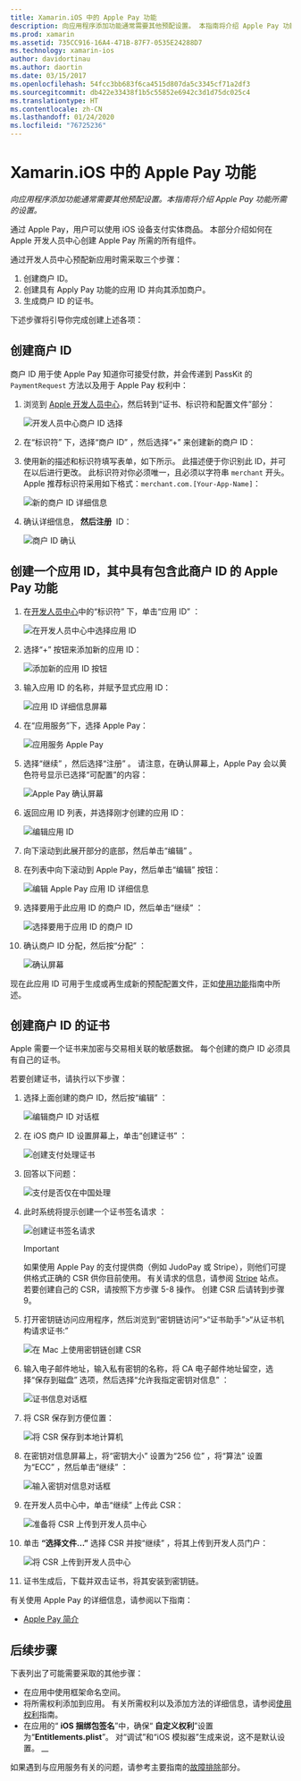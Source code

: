 ```yaml
---
title: Xamarin.iOS 中的 Apple Pay 功能
description: 向应用程序添加功能通常需要其他预配设置。 本指南将介绍 Apple Pay 功能所需的设置。
ms.prod: xamarin
ms.assetid: 735CC916-16A4-471B-87F7-0535E24288D7
ms.technology: xamarin-ios
author: davidortinau
ms.author: daortin
ms.date: 03/15/2017
ms.openlocfilehash: 54fcc3bb683f6ca4515d807da5c3345cf71a2df3
ms.sourcegitcommit: db422e33438f1b5c55852e6942c3d1d75dc025c4
ms.translationtype: HT
ms.contentlocale: zh-CN
ms.lasthandoff: 01/24/2020
ms.locfileid: "76725236"
---
```

# <a name="apple-pay-capabilities-in-xamarinios"></a>Xamarin.iOS 中的 Apple Pay 功能

_向应用程序添加功能通常需要其他预配设置。本指南将介绍 Apple Pay 功能所需的设置。_

通过 Apple Pay，用户可以使用 iOS 设备支付实体商品。 本部分介绍如何在 Apple 开发人员中心创建 Apple Pay 所需的所有组件。

通过开发人员中心预配新应用时需采取三个步骤：

1. 创建商户 ID。
2. 创建具有 Apply Pay 功能的应用 ID 并向其添加商户。
3. 生成商户 ID 的证书。

下述步骤将引导你完成创建上述各项：

<a name="merchantid" />

## <a name="create-merchant-id"></a>创建商户 ID

商户 ID 用于使 Apple Pay 知道你可接受付款，并会传递到 PassKit 的 `PaymentRequest` 方法以及用于 Apple Pay 权利中：

1. 浏览到 [Apple 开发人员中心](https://developer.apple.com/account/)，然后转到“证书、标识符和配置文件”部分：

    ![开发人员中心商户 ID 选择](apple-pay-capabilities-images/image57.png)

2. 在“标识符”  下，选择“商户 ID”  ，然后选择“+”  来创建新的商户 ID：  

3. 使用新的描述和标识符填写表单，如下所示。 此描述便于你识别此 ID，并可在以后进行更改。 此标识符对你必须唯一，且必须以字符串 `merchant` 开头。 Apple 推荐标识符采用如下格式：`merchant.com.[Your-App-Name]`：

    ![新的商户 ID 详细信息](apple-pay-capabilities-images/image58.png)

4. 确认详细信息， **然后注册**  ID： 

    ![商户 ID 确认](apple-pay-capabilities-images/image59.png)

<a name="appid" />

## <a name="create-an-app-id-with-the-apple-pay-capability-that-includes-the-merchant-id"></a>创建一个应用 ID，其中具有包含此商户 ID 的 Apple Pay 功能

1. 在[开发人员中心](https://developer.apple.com/account/)中的“标识符”  下，单击“应用 ID”  ：

    ![在开发人员中心中选择应用 ID](apple-pay-capabilities-images/image6.png)

2. 选择“+”  按钮来添加新的应用 ID：

    ![添加新的应用 ID 按钮](apple-pay-capabilities-images/image27.png)

3. 输入应用 ID 的名称，并赋予显式应用 ID：    

    ![应用 ID 详细信息屏幕](apple-pay-capabilities-images/image35.png)

4. 在“应用服务”下，选择 Apple Pay：    

    ![应用服务 Apple Pay](apple-pay-capabilities-images/image36.png)

5. 选择“继续”  ，然后选择“注册”  。 请注意，在确认屏幕上，Apple Pay 会以黄色符号显示已选择“可配置”的内容：

    ![Apple Pay 确认屏幕](apple-pay-capabilities-images/image37.png)

6. 返回应用 ID 列表，并选择刚才创建的应用 ID：  

    ![编辑应用 ID](apple-pay-capabilities-images/image38.png)

7. 向下滚动到此展开部分的底部，然后单击“编辑”  。
8. 在列表中向下滚动到 Apple Pay，然后单击“编辑”  按钮：  

    ![编辑 Apple Pay 应用 ID 详细信息](apple-pay-capabilities-images/image39.png)

9. 选择要用于此应用 ID 的商户 ID，然后单击“继续”  ：  

    ![选择要用于应用 ID 的商户 ID](apple-pay-capabilities-images/image40.png)

10. 确认商户 ID 分配，然后按“分配”  ：  

    ![确认屏幕](apple-pay-capabilities-images/image41.png)

现在此应用 ID 可用于生成或再生成新的预配配置文件，正如[使用功能](~/ios/deploy-test/provisioning/capabilities/index.md)指南中所述。

<a name="certificate" />

## <a name="create-a-certificate-for-your-merchant-id"></a>创建商户 ID 的证书

Apple 需要一个证书来加密与交易相关联的敏感数据。 每个创建的商户 ID 必须具有自己的证书。

若要创建证书，请执行以下步骤：

1. 选择上面创建的商户 ID，然后按“编辑”  ：

    ![编辑商户 ID 对话框](apple-pay-capabilities-images/image42.png)

2. 在 iOS 商户 ID 设置屏幕上，单击“创建证书”  ：

    ![创建支付处理证书](apple-pay-capabilities-images/image43.png)

3. 回答以下问题：

    ![支付是否仅在中国处理](apple-pay-capabilities-images/image44.png)

4. 此时系统将提示创建一个证书签名请求  ：

    ![创建证书签名请求](apple-pay-capabilities-images/image45.png)

    > [!IMPORTANT]
    > 如果使用 Apple Pay 的支付提供商（例如 JudoPay 或 Stripe），则他们可提供格式正确的 CSR 供你目前使用。 有关请求的信息，请参阅 [Stripe](https://stripe.com/docs/apple-pay/apps#csr) 站点。 若要创建自己的 CSR，请按照下方步骤 5-8 操作。 创建 CSR 后请转到步骤 9。

5. 打开密钥链访问应用程序，然后浏览到“密钥链访问”>“证书助手”>“从证书机构请求证书:” 

     ![在 Mac 上使用密钥链创建 CSR](apple-pay-capabilities-images/image46.png)

6. 输入电子邮件地址，输入私有密钥的名称，将 CA 电子邮件地址留空，选择“保存到磁盘”  选项，然后选择“允许我指定密钥对信息”  ：

     ![证书信息对话框](apple-pay-capabilities-images/image47.png)

7. 将 CSR 保存到方便位置：

     ![将 CSR 保存到本地计算机](apple-pay-capabilities-images/image48.png)

8. 在密钥对信息屏幕上，将“密钥大小”  设置为“256 位”  ，将“算法”  设置为“ECC”  ，然后单击“继续”  ：

     ![输入密钥对信息对话框](apple-pay-capabilities-images/image49.png)

9. 在开发人员中心中，单击“继续”  上传此 CSR：

     ![准备将 CSR 上传到开发人员中心](apple-pay-capabilities-images/image50.png)

10. 单击 **“选择文件...”** 选择 CSR 并按“继续”  ，将其上传到开发人员门户：

     ![将 CSR 上传到开发人员中心](apple-pay-capabilities-images/image51.png)

11. 证书生成后，下载并双击证书，将其安装到密钥链。

有关使用 Apple Pay 的详细信息，请参阅以下指南：

* [Apple Pay 简介](~/ios/platform/apple-pay.md)

## <a name="next-steps"></a>后续步骤

下表列出了可能需要采取的其他步骤：

* 在应用中使用框架命名空间。
* 将所需权利添加到应用。 有关所需权利以及添加方法的详细信息，请参阅[使用权利](~/ios/deploy-test/provisioning/entitlements.md)指南。
* 在应用的“ **iOS 捆绑包签名**”中，确保“ **自定义权利**”设置为“**Entitlements.plist**”。 对“调试”和“iOS 模拟器”生成来说，这不是默认设置。 __  

如果遇到与应用服务有关的问题，请参考主要指南的[故障排除](~/ios/deploy-test/provisioning/capabilities/index.md)部分。
